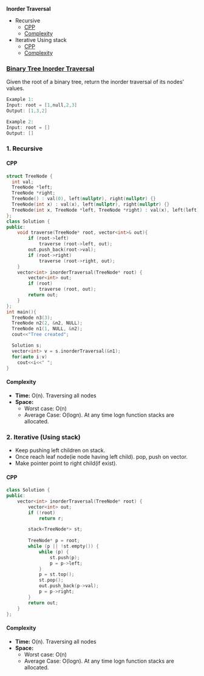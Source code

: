 **Inorder Traversal**
- Recursive
  - [CPP](#rc)
  - [Complexity](#co1)
- Iterative Using stack
  - [CPP](#ic)
  - [Complexity](#co2)

### [Binary Tree Inorder Traversal](https://leetcode.com/problems/binary-tree-inorder-traversal/)
Given the root of a binary tree, return the inorder traversal of its nodes' values.
```c
Example 1:
Input: root = [1,null,2,3]
Output: [1,3,2]

Example 2:
Input: root = []
Output: []
```

### 1. Recursive
<a name=rc></a>
#### CPP
```cpp
struct TreeNode {
  int val;
  TreeNode *left;
  TreeNode *right;
  TreeNode() : val(0), left(nullptr), right(nullptr) {}
  TreeNode(int x) : val(x), left(nullptr), right(nullptr) {}
  TreeNode(int x, TreeNode *left, TreeNode *right) : val(x), left(left), right(right) {}
};
class Solution {
public:
    void traverse(TreeNode* root, vector<int>& out){
        if (root->left)
            traverse (root->left, out);
        out.push_back(root->val);
        if (root->right)
            traverse (root->right, out);        
    }
    vector<int> inorderTraversal(TreeNode* root) {
        vector<int> out;
        if (root)
            traverse (root, out);
        return out;
    }
};
int main(){
  TreeNode n3(3);
  TreeNode n2(2, &n2, NULL);
  TreeNode n1(1, NULL, &n2);
  cout<<"Tree created";

  Solution s;
  vector<int> v = s.inorderTraversal(&n1);
  for(auto i:v)
    cout<<i<<" ";
}
```
<a name=co1></a>
#### Complexity
- **Time:** O(n). Traversing all nodes
- **Space:** 
  - Worst case: O(n)
  - Average Case: O(logn). At any time logn function stacks are allocated.

### 2. Iterative (Using stack)
- Keep pushing left children on stack.
- Once reach leaf node(ie node having left child). pop, push on vector.
-  Make pointer point to right child(if exist).
<a name=ic></a>
#### CPP
```cpp
class Solution {
public:
    vector<int> inorderTraversal(TreeNode* root) {
        vector<int> out;
        if (!root)
            return r;

        stack<TreeNode*> st;
        
        TreeNode* p = root;
        while (p || !st.empty()) {
            while (p) {
                st.push(p);
                p = p->left;
            }
            p = st.top();
            st.pop();
            out.push_back(p->val);
            p = p->right;
        }
        return out;
    }
};
```
<a name=co1></a>
#### Complexity
- **Time:** O(n). Traversing all nodes
- **Space:**
  - Worst case: O(n)
  - Average Case: O(logn). At any time logn function stacks are allocated.
